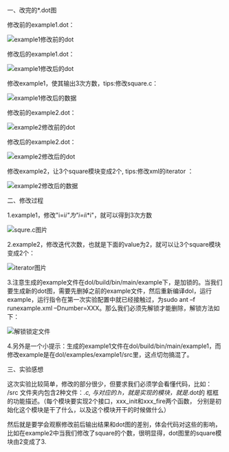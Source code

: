 一、改完的*.dot图

修改前的example1.dot：

![example1修改前的dot](https://cloud.githubusercontent.com/assets/22443270/19918269/c3faa748-a104-11e6-8788-e26a371454f7.png)

修改后的example1.dot：

 ![example1修改后的dot](https://cloud.githubusercontent.com/assets/22443270/19918292/ed41a0c0-a104-11e6-85c5-6c1289dfe3f7.png)

 修改example1，使其输出3次方数，tips:修改square.c：

 ![example1修改后的数据](https://cloud.githubusercontent.com/assets/22443270/19918316/12f9f95c-a105-11e6-8d90-506bddab7c5d.png)

修改前的example2.dot：

 ![example2修改前的dot](https://github.com/TTTSSS/ES2016_14353283/master/eaxample2修改前的dot.png)

修改后的example2.dot：

 ![example2修改后的dot](https://github.com/TTTSSS/ES2016_14353283/master/eaxample2修改后的dot.png)

 修改example2，让3个square模块变成2个, tips:修改xml的iterator ：

![example2修改后的数据](https://github.com/TTTSSS/ES2016_14353283/master/eaxample2修改后的数据.png)

二、修改过程

1.example1，修改"i=i*i"为"i=i*i*i"，就可以得到3次方数

 ![squre.c图片](https://github.com/TTTSSS/ES2016_14353283/master/squre.c图片.png)

2.example2，修改迭代次数，也就是下面的value为2，就可以让3个square模块变成2个：

 ![iterator图片](https://github.com/TTTSSS/ES2016_14353283/master/iterator图片.png)

3.注意生成的example文件在dol/build/bin/main/example下，是加锁的。当我们要生成新的dot图，需要先删掉之前的example文件，然后重新编译dol，运行example，运行指令在第一次实验配置中就已经接触过，为sudo ant –f runexample.xml –Dnumber=XXX。那么我们必须先解锁才能删除，解锁方法如下：

![解锁锁定文件](https://github.com/TTTSSS/ES2016_14353283/master/解锁锁定文件.png)

4.另外是一个小提示：生成的example1文件在dol/build/bin/main/example1，而修改example是在dol/examples/example1/src里，这点切勿搞混了。

三、实验感想

这次实验比较简单，修改的部分很少，但要求我们必须学会看懂代码，比如： /src 文件夹内包含2种文件：*.c, 与对应的.h，就是实现的模块，就是*.dot的 框框的功能描述。（每个模块要实现2个接口，xxx_init和xxx_fire两个函数， 分别是初始化这个模块是干了什么，以及这个模块开干的时候做什么） 

然后就是要学会观察修改前后输出结果和dot图的差别，体会代码对这些的影响，比如在example2中当我们修改了square的个数，很明显得，dot图里的square模块由2变成了3.
